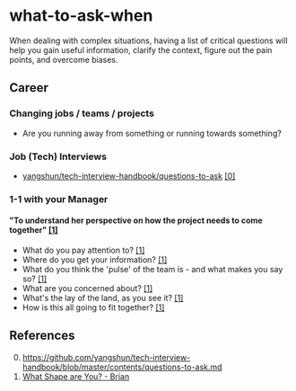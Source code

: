 # what-to-ask-when

When dealing with complex situations, having a list of critical questions will help you gain useful information, clarify the context, figure out the pain points, and overcome biases.

## Career
### Changing jobs / teams / projects
* Are you running away from something or running towards something? 

### Job (Tech) Interviews
* [yangshun/tech-interview-handbook/questions-to-ask](https://github.com/yangshun/tech-interview-handbook/blob/master/contents/questions-to-ask.md) [[0]](#ref_0)

### 1-1 with your Manager
#### "To understand her perspective on how the project needs to come together" [[1]](#ref_1)
* What do you pay attention to? [[1]](#ref_1)
* Where do you get your information? [[1]](#ref_1)
* What do you think the 'pulse' of the team is - and what makes you say so? [[1]](#ref_1)
* What are you concerned about? [[1]](#ref_1)
* What's the lay of the land, as you see it? [[1]](#ref_1)
* How is this all going to fit together? [[1]](#ref_1)

## References
0. <a name="ref_0"></a> https://github.com/yangshun/tech-interview-handbook/blob/master/contents/questions-to-ask.md
1. <a name="ref_1"></a> [What Shape are You? - Brian](https://tynan.com/shapes)
